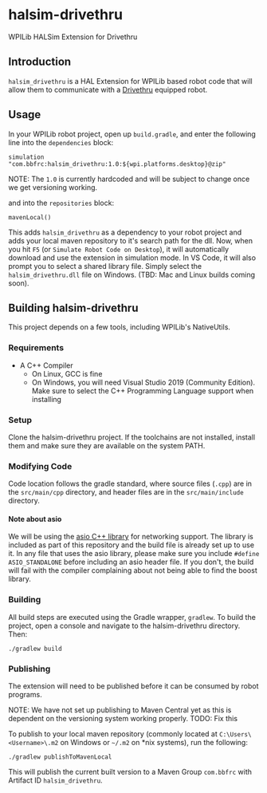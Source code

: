 # halsim-drivethru
WPILib HALSim Extension for Drivethru

## Introduction
`halsim_drivethru` is a HAL Extension for WPILib based robot code that will allow them to communicate with a [Drivethru](https://github.com/bb-frc-workshops/drivethru) equipped robot.

## Usage
In your WPILib robot project, open up `build.gradle`, and enter the following line into the `dependencies` block:

`simulation "com.bbfrc:halsim_drivethru:1.0:${wpi.platforms.desktop}@zip"`

NOTE: The `1.0` is currently hardcoded and will be subject to change once we get versioning working.

and into the `repositories` block:

`mavenLocal()`

This adds `halsim_drivethru` as a dependency to your robot project and adds your local maven repository to it's search path for the dll. Now, when you hit `F5` (or `Simulate Robot Code on Desktop`), it will automatically download and use the extension in simulation mode. In VS Code, it will also prompt you to select a shared library file. Simply select the `halsim_drivethru.dll` file on Windows. (TBD: Mac and Linux builds coming soon).

## Building halsim-drivethru
This project depends on a few tools, including WPILib's NativeUtils.

### Requirements
- A C++ Compiler
    - On Linux, GCC is fine
    - On Windows, you will need Visual Studio 2019 (Community Edition). Make sure to select the C++ Programming Language support when installing

### Setup
Clone the halsim-drivethru project. If the toolchains are not installed, install them and make sure they are available on the system PATH.

### Modifying Code
Code location follows the gradle standard, where source files (`.cpp`) are in the `src/main/cpp` directory, and header files are in the `src/main/include` directory.

#### Note about asio
We will be using the [asio C++ library](https://think-async.com/Asio/) for networking support. The library is included as part of this repository and the build file is already set up to use it. In any file that uses the asio library, please make sure you include `#define ASIO_STANDALONE` before including an asio header file. If you don't, the build will fail with the compiler complaining about not being able to find the boost library.

### Building
All build steps are executed using the Gradle wrapper, `gradlew`. To build the project, open a console and navigate to the halsim-drivethru directory. Then:

`./gradlew build`

### Publishing
The extension will need to be published before it can be consumed by robot programs.

NOTE: We have not set up publishing to Maven Central yet as this is dependent on the versioning system working properly. TODO: Fix this

To publish to your local maven repository (commonly located at `C:\Users\<Username>\.m2` on Windows or `~/.m2` on *nix systems), run the following:

`./gradlew publishToMavenLocal`

This will publish the current built version to a Maven Group `com.bbfrc` with Artifact ID `halsim_drivethru`.
